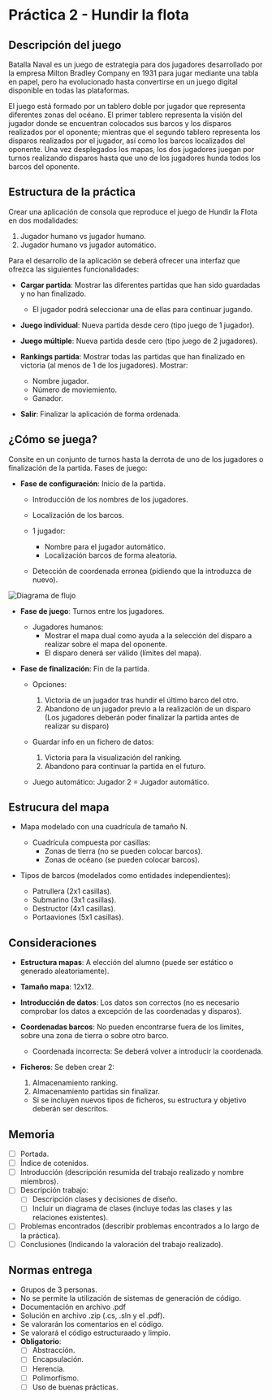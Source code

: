 # Práctica 2 - Hundir la flota

## Descripción del juego

Batalla Naval es un juego de estrategia para dos jugadores desarrollado por la empresa Milton Bradley Company en 1931 para jugar mediante una tabla en papel, pero ha evolucionado hasta convertirse en un juego digital disponible en todas las plataformas.

El juego está formado por un tablero doble por jugador que representa diferentes zonas del océano. El primer tablero representa la visión del jugador donde se encuentran colocados sus barcos y los disparos realizados por el oponente; mientras que el segundo tablero representa los disparos realizados por el jugador, así como los barcos localizados del oponente. Una vez desplegados los mapas, los dos jugadores juegan por turnos realizando disparos hasta que uno de los jugadores hunda todos los barcos del oponente.

## Estructura de la práctica

Crear una aplicación de consola que reproduce el juego de Hundir la Flota en dos modalidades:

1. Jugador humano vs jugador humano.
2. Jugador humano vs jugador automático.

Para el desarrollo de la aplicación se deberá ofrecer una interfaz que ofrezca las siguientes funcionalidades:

- **Cargar partida**: Mostrar las diferentes partidas que han sido guardadas y no han finalizado.

  - El jugador podrá seleccionar una de ellas para continuar jugando.

- **Juego individual**: Nueva partida desde cero (tipo juego de 1 jugador).

- **Juego múltiple**: Nueva partida desde cero (tipo juego de 2 jugadores).

- **Rankings partida**: Mostrar todas las partidas que han finalizado en victoria (al menos de 1 de los jugadores). Mostrar:

  - Nombre jugador.
  - Número de moviemiento.
  - Ganador.

- **Salir**: Finalizar la aplicación de forma ordenada.

## ¿Cómo se juega?

Consite en un conjunto de turnos hasta la derrota de uno de los jugadores o finalización de la partida. Fases de juego:

- **Fase de configuración**: Inicio de la partida.

  - Introducción de los nombres de los jugadores.
  - Localización de los barcos.

  - 1 jugador:

    - Nombre para el jugador automático.
    - Localización barcos de forma aleatoria.

  - Detección de coordenada erronea (pidiendo que la introduzca de nuevo).

![Diagrama de flujo](https://ufv-es.instructure.com/courses/26481/files/3181119/preview)

- **Fase de juego**: Turnos entre los jugadores.

  - Jugadores humanos:
    - Mostrar el mapa dual como ayuda a la selección del disparo a realizar sobre el mapa del oponente.
    - El disparo denerá ser válido (límites del mapa).

- **Fase de finalización**: Fin de la partida.

  - Opciones:

    1. Victoria de un jugador tras hundir el último barco del otro.
    2. Abandono de un jugador previo a la realización de un disparo (Los jugadores deberán poder finalizar la partida antes de realizar su disparo)

  - Guardar info en un fichero de datos:

    1. Victoria para la visualización del ranking.
    2. Abandono para continuar la partida en el futuro.

  - Juego automático: Jugador 2 = Jugador automático.

## Estrucura del mapa

- Mapa modelado con una cuadrícula de tamaño N.

  - Cuadrícula compuesta por casillas:
    - Zonas de tierra (no se pueden colocar barcos).
    - Zonas de océano (se pueden colocar barcos).

- Tipos de barcos (modelados como entidades independientes):
  - Patrullera (2x1 casillas).
  - Submarino (3x1 casillas).
  - Destructor (4x1 casillas).
  - Portaaviones (5x1 casillas).

## Consideraciones

- **Estructura mapas**: A elección del alumno (puede ser estático o generado aleatoriamente).

- **Tamaño mapa**: 12x12.

- **Introducción de datos**: Los datos son correctos (no es necesario comprobar los datos a excepción de las coordenadas y disparos).

- **Coordenadas barcos**: No pueden encontrarse fuera de los límites, sobre una zona de tierra o sobre otro barco.

  - Coordenada incorrecta: Se deberá volver a introducir la coordenada.

- **Ficheros**: Se deben crear 2:

  1. Almacenamiento ranking.
  2. Almacenamiento partidas sin finalizar.

  - Si se incluyen nuevos tipos de ficheros, su estructura y objetivo deberán ser descritos.

## Memoria

- [ ] Portada.
- [ ] Índice de cotenidos.
- [ ] Introducción (descripción resumida del trabajo realizado y nombre miembros).
- [ ] Descripción trabajo:
  - [ ] Descripción clases y decisiones de diseño.
  - [ ] Incluir un diagrama de clases (incluye todas las clases y las relaciones existentes).
- [ ] Problemas encontrados (describir problemas encontrados a lo largo de la práctica).
- [ ] Conclusiones (Indicando la valoración del trabajo realizado).

## Normas entrega

- Grupos de 3 personas.
- No se permite la utilización de sistemas de generación de código.
- Documentación en archivo .pdf
- Solución en archivo .zip (.cs, .sln y el .pdf).
- Se valorarán los comentarios en el código.
- Se valorará el código estructuraado y limpio.
- **Obligatorio**:
  - [ ] Abstracción.
  - [ ] Encapsulación.
  - [ ] Herencia.
  - [ ] Polimorfismo.
  - [ ] Uso de buenas prácticas.

